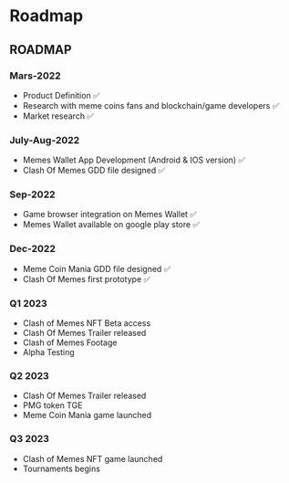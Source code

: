 # Roadmap

## ROADMAP

### Mars-2022

* Product Definition ✅
* Research with meme coins fans and blockchain/game developers ✅
* Market research ✅

### July-Aug-2022

* Memes Wallet App Development (Android & IOS version) ✅
* Clash Of Memes GDD file designed ✅

### Sep-2022

* Game browser integration on Memes Wallet ✅
* Memes Wallet available on google play store ✅

### Dec-2022

* Meme Coin Mania GDD file designed ✅
* Clash Of Memes first prototype ✅

### Q1 2023

* Clash of Memes NFT Beta access
* Clash Of Memes Trailer released
* Clash of Memes Footage
* Alpha Testing

### Q2 2023

* Clash Of Memes Trailer released
* PMG token TGE
* Meme Coin Mania game launched

### Q3 2023

* Clash of Memes NFT game launched
* Tournaments begins

&#x20;           &#x20;
